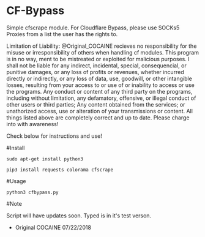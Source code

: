 # CF-Bypass
Simple cfscrape module.
For Cloudflare Bypass, please use SOCKs5 Proxies from a list the user has the rights to.

Limitation of Liability: @Original_COCAINE recieves no responsibility for the misuse or irresponsibility of others when handling cf modules. This program is in no way, ment to be mistreated or exploited for malicious purposes. I shall not be liable for any indirect, incidental, special, consequencial, or punitive damages, or any loss of profits or revenues, whether incurred directly or indirectly, or any loss of data, use, goodwill, or other intangible losses, resulting from your access to or use of or inability to access or use the programs. Any conduct or content of any third party on the programs, including without limitation, any defamatory, offensive, or illegal conduct of other users or third parties; Any content obtained from the services; or unathorized access, use or alteration of your transmissions or content. All things listed above are completely correct and up to date. Please charge into with awareness!

Check below for instructions and use!

#Install

    sudo apt-get install python3
    
    pip3 install requests colorama cfscrape
    
#Usage

    python3 cfbypass.py
    
    
#Note

Script will have updates soon. Typed is in it's test verson.
- Original COCAINE 07/22/2018
